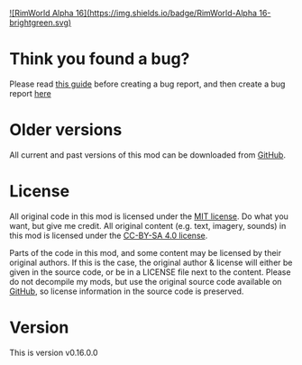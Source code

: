 [![RimWorld Alpha 16](https://img.shields.io/badge/RimWorld-Alpha 16-brightgreen.svg)](http://rimworldgame.com/)



# Think you found a bug? 
Please read [this guide](http://steamcommunity.com/sharedfiles/filedetails/?id=725234314) before creating a bug report,
 and then create a bug report [here](https://github.com/FluffierThanThou/Pharmacist/issues)

# Older versions
All current and past versions of this mod can be downloaded from [GitHub](https://github.com/FluffierThanThou/Pharmacist/releases).

# License
All original code in this mod is licensed under the [MIT license](https://opensource.org/licenses/MIT). Do what you want, but give me credit. 
All original content (e.g. text, imagery, sounds) in this mod is licensed under the [CC-BY-SA 4.0 license](http://creativecommons.org/licenses/by-sa/4.0/).

Parts of the code in this mod, and some content may be licensed by their original authors. If this is the case, the original author & license will either be given in the source code, or be in a LICENSE file next to the content. Please do not decompile my mods, but use the original source code available on [GitHub](https://github.com/FluffierThanThou/Pharmacist/), so license information in the source code is preserved.

# Version
This is version v0.16.0.0